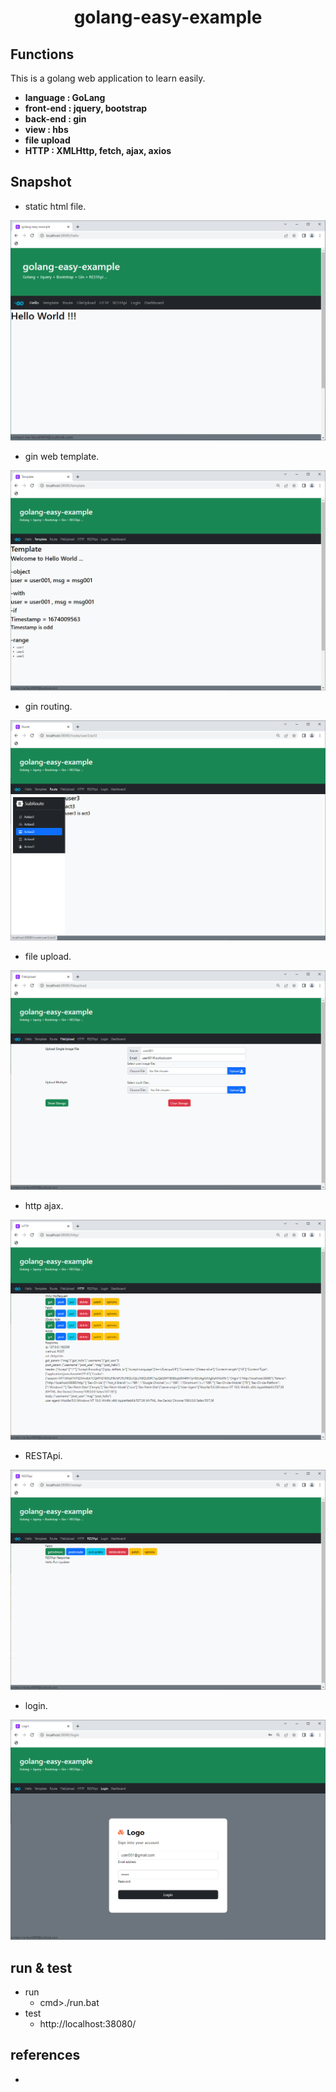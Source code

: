 <H1 align="center">golang-easy-example</H1>

## Functions

This is a golang web application to learn easily.

- **language : GoLang**
- **front-end : jquery, bootstrap**
- **back-end : gin**
- **view : hbs**
- **file upload**
- **HTTP : XMLHttp, fetch, ajax, axios**

## Snapshot

- static html file.

<img src="/images/001.png"/>

- gin web template.

<img src="/images/002.png"/>

- gin routing.

<img src="/images/003.png"/>

- file upload.

<img src="/images/004.png"/>

- http ajax.

<img src="/images/005.png"/>

- RESTApi.

<img src="/images/006.png"/>

- login.

<img src="/images/007.png"/>

## run & test

- run    
    - cmd>./run.bat
- test
    - http://localhost:38080/

## references

  - 